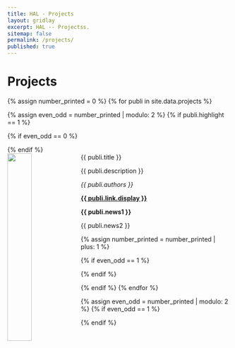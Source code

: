 ```yaml
---
title: HAL - Projects
layout: gridlay
excerpt: HAL -- Projectss.
sitemap: false
permalink: /projects/
published: true
---
```



# Projects

{% assign number_printed = 0 %}
{% for publi in site.data.projects %}

{% assign even_odd = number_printed | modulo: 2 %}
{% if publi.highlight == 1 %}

{% if even_odd == 0 %}
<div class="row">
{% endif %}

<div class="col-sm-6 clearfix">
 <div class="well">
  <pubtit>{{ publi.title }}</pubtit>
  <!--<img src="{{ site.url }}{{ site.baseurl }}/images/{{ publi.image }}" class="img-responsive" width="33%" style="float: left" /> -->
  <img src="{{ site.url }}{{ site.baseurl }}/images/{{ publi.image }}" class="img-responsive" height="33%" width="33%" style="float: left" />
  <p>{{ publi.description }}</p>
  <p><em>{{ publi.authors }}</em></p>
  <p><strong><a href="{{ publi.link.url }}">{{ publi.link.display }}</a></strong></p>
  <p class="text-danger"><strong> {{ publi.news1 }}</strong></p>
  <p> {{ publi.news2 }}</p>
 </div>
</div>

{% assign number_printed = number_printed | plus: 1 %}

{% if even_odd == 1 %}
</div>
{% endif %}

{% endif %}
{% endfor %}

{% assign even_odd = number_printed | modulo: 2 %}
{% if even_odd == 1 %}
</div>
{% endif %}

<p> &nbsp; </p>
